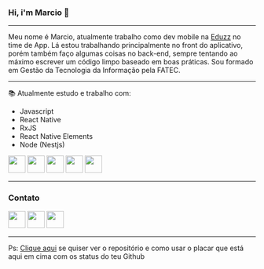 ### Hi, i'm Marcio 🤪
---

Meu nome é Marcio, atualmente trabalho como dev mobile na [Eduzz](https://www.eduzz.com/) no time de App. Lá estou trabalhando principalmente no front do aplicativo, porém também faço algumas coisas no back-end, sempre tentando ao máximo escrever um código limpo baseado em boas práticas.
Sou formado em Gestão da Tecnologia da Informação pela FATEC.

---

📚 Atualmente estudo e trabalho com:
- Javascript
- React Native
- RxJS
- React Native Elements
- Node (Nestjs)

<img src="https://cdn.icon-icons.com/icons2/2415/PNG/512/docker_plain_logo_icon_146554.png" width="35" height="35" />  <img src="https://cdn.icon-icons.com/icons2/2107/PNG/128/file_type_typescript_official_icon_130107.png" width="35" height="35" />  <img src="https://cdn.icon-icons.com/icons2/2415/PNG/128/javascript_original_logo_icon_146455.png" width="35" height="35" /> <img src="https://cdn.icon-icons.com/icons2/2415/PNG/128/react_original_logo_icon_146374.png" width="35" height="35" />  <img src="https://cdn.icon-icons.com/icons2/2107/PNG/128/file_type_nestjs_icon_130355.png" width="35" height="35" />

---

### Contato
<a href="https://www.linkedin.com/in/marciordj/"><img src="https://cdn.icon-icons.com/icons2/808/PNG/128/linkedin_icon-icons.com_66096.png" height="35"/></a>  <a href="https://github.com/marciordj"><img src="https://cdn.icon-icons.com/icons2/936/PNG/128/github-logo_icon-icons.com_73546.png" height="35" href="https://www.linkedin.com/in/marciordj/"/></a>  <a href="mailto:lmarciorodriguesjunior@gmail.com"> <img src="https://cdn.icon-icons.com/icons2/1826/PNG/128/4202011emailgmaillogomailsocialsocialmedia-115677_115624.png" height="35" href="https://www.linkedin.com/in/marciordj/"/></a>




<!-- [![linkedin](https://user-images.githubusercontent.com/25087769/87172072-530a5080-c2dc-11ea-8e2c-8ee4dbf3394b.png)](https://www.linkedin.com/in/marciordj/) &nbsp;&nbsp; [![github](https://user-images.githubusercontent.com/25087769/87176037-2c4f1880-c2e2-11ea-8a13-41c90b711b9f.png)](https://github.com/marciordj) &nbsp;&nbsp; [![email](https://user-images.githubusercontent.com/25087769/87174308-a4680f00-c2df-11ea-90b0-5fa1fa76d2f1.png)](mailto:lmarciorodriguesjunior@gmail.com) -->

---

Ps: [Clique aqui](https://github.com/anuraghazra/github-readme-stats) se quiser ver o repositório e como usar o placar que está aqui em cima com os status do teu Github 

  
